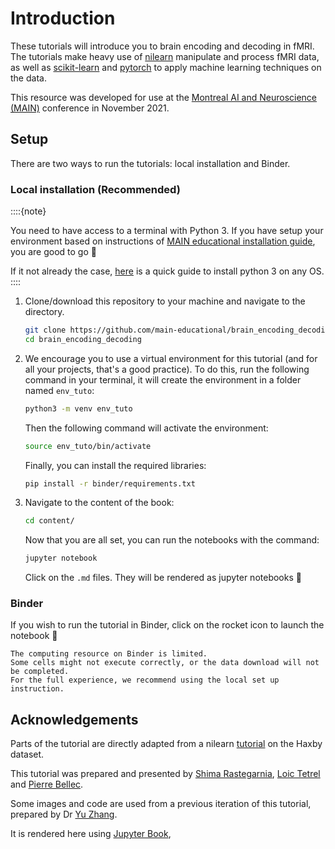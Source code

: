 # Introduction
These tutorials will introduce you to brain encoding and decoding in fMRI. The tutorials make heavy use of [nilearn](https://nilearn.github.io/stable/index.html)
manipulate and process fMRI data, as well as [scikit-learn](https://scikit-learn.org/stable/) and [pytorch](https://pytorch.org/)
to apply machine learning techniques on the data.

This resource was developed for use at the [Montreal AI and Neuroscience (MAIN)](https://www.main2021.org/)
conference in November 2021.

## Setup

There are two ways to run the tutorials: local installation and Binder.

### Local installation (Recommended)

::::{note}

You need to have access to a terminal with Python 3.
If you have setup your environment based on instructions of [MAIN educational installation guide](https://main-educational.github.io/installation.html), you are good to go 🎉

If it not already the case,
[here](https://realpython.com/installing-python/#how-to-check-your-python-version-on-windows)
is a quick guide to install python 3 on any OS.
::::

1. Clone/download this repository to your machine and navigate to the directory.

    ```bash
    git clone https://github.com/main-educational/brain_encoding_decoding.git
    cd brain_encoding_decoding
    ```

2. We encourage you to use a virtual environment for this tutorial
    (and for all your projects, that's a good practice).
    To do this, run the following command in your terminal, it will create the
    environment in a folder named `env_tuto`:

    ```bash
    python3 -m venv env_tuto
    ```
    Then the following command will activate the environment:

    ```bash
    source env_tuto/bin/activate
    ```

    Finally, you can install the required libraries:

    ```bash
    pip install -r binder/requirements.txt
    ```

3. Navigate to the content of the book:
    ```bash
    cd content/
    ```

    Now that you are all set, you can run the notebooks with the command:

    ```bash
    jupyter notebook
    ```
    Click on the `.md` files. They will be rendered as jupyter notebooks 🎉

### Binder

If you wish to run the tutorial in Binder, click on the rocket icon to launch the notebook 🚀

```{warning}
The computing resource on Binder is limited.
Some cells might not execute correctly, or the data download will not be completed.
For the full experience, we recommend using the local set up instruction.
```

## Acknowledgements
Parts of the tutorial are directly adapted from a nilearn [tutorial](https://nilearn.github.io/auto_examples/plot_decoding_tutorial.html) on the Haxby dataset.

This tutorial was prepared and presented by
[Shima Rastegarnia](https://github.com/srastegarnia),
[Loic Tetrel](https://github.com/ltetrel) and [Pierre Bellec](https://github.com/pbellec).

Some images and code are used from a previous iteration of this tutorial, prepared by Dr [Yu Zhang](https://github.com/zhangyu2ustc).

It is rendered here using [Jupyter Book](https://github.com/jupyter/jupyter-book),
<!-- with compute infrastructure provided by the [Canadian Open Neuroscience Platform (CONP)](http://conp.ca). -->
